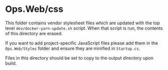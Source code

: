 ﻿# Ops.Web/css

This folder contains vendor stylesheet files which are updated with the top level `dev/docker-yarn-update.sh` script. When that script is run, the contents of this directory are erased.

If you want to add project-specific JavaScript files please add them in the `Ops.Web/Styles` folder and ensure they are minified in `Startup.cs`.

Files in this directory should be set to copy to the output directory upon build.
